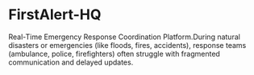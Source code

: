 # FirstAlert-HQ
Real-Time Emergency Response Coordination Platform.During natural disasters or emergencies (like floods, fires, accidents), response teams (ambulance, police, firefighters) often struggle with fragmented communication and delayed updates.
